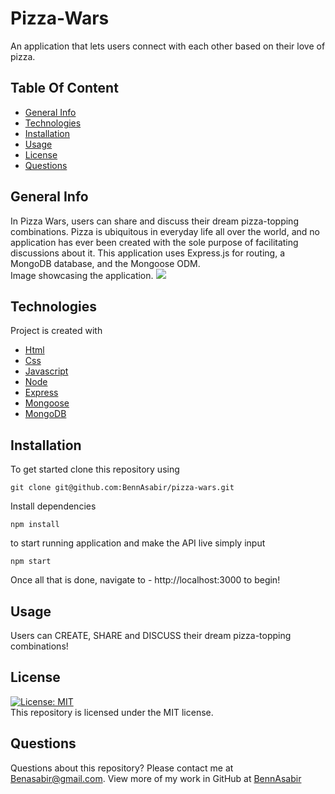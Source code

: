 # Pizza-Wars
An application that lets users connect with each other based on their love of pizza. 

## Table Of Content
* [General Info](#general-info)
* [Technologies](#technologies)
* [Installation](#installation)
* [Usage](#usage)
* [License](#license)
* [Questions](#questions)

## General Info
In Pizza Wars, users can share and discuss their dream pizza-topping combinations. Pizza is ubiquitous in everyday life all over the world, and no application has ever been created with the sole purpose of facilitating discussions about it.
This application uses Express.js for routing, a MongoDB database, and the Mongoose ODM.<br>
Image showcasing the application.
<img src=./public/assets/images/pizzashot.png>

## Technologies
Project is created with 
* [Html](https://html.com/)
* [Css](https://www.w3.org/Style/CSS/Overview.en.html)
* [Javascript](https://www.javascript.com/)
* [Node](https://nodejs.org/en/)
* [Express](https://expressjs.com/)
* [Mongoose](https://mongoosejs.com/)
* [MongoDB](https://www.mongodb.com/)

## Installation
To get started clone this repository using 
<br>
```terminal
git clone git@github.com:BennAsabir/pizza-wars.git
```
Install dependencies 
```terminal
npm install
```
to start running application and make the API live simply input 
```terminal
npm start
```
Once all that is done, navigate to - http://localhost:3000 to begin!

## Usage
Users can CREATE, SHARE and DISCUSS their dream pizza-topping combinations!

## License
[![License: MIT](https://img.shields.io/badge/License-MIT-yellow.svg)](https://opensource.org/licenses/MIT)
<br>
This repository is licensed under the MIT license.

## Questions
Questions about this repository? Please contact me at [Benasabir@gmail.com](mailto:Benasabir@gmail.com). View more of my work in GitHub at [BennAsabir](https://github.com/BennAsabir) 